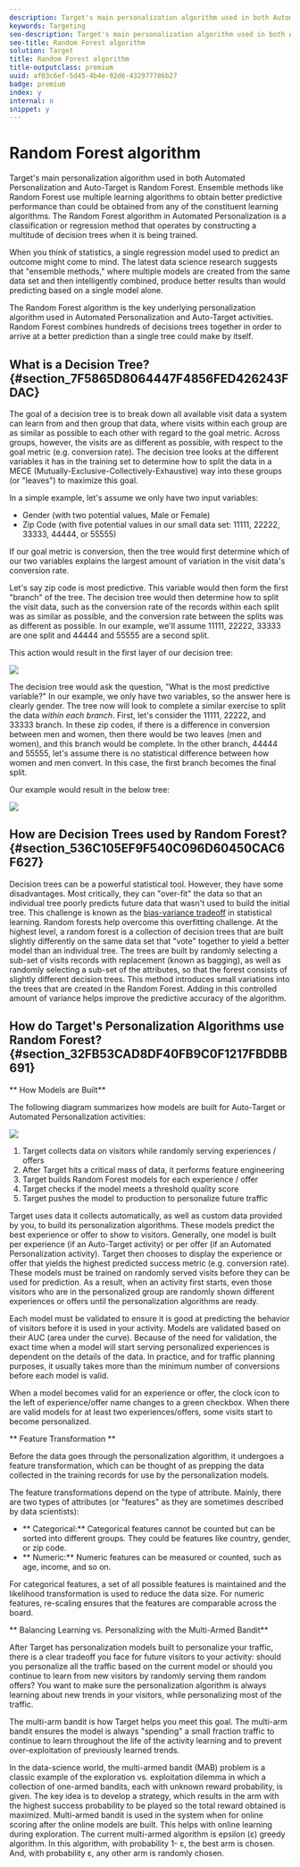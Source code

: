 ```yaml
---
description: Target's main personalization algorithm used in both Automated Personalization and Auto-Target is Random Forest. Ensemble methods like Random Forest use multiple learning algorithms to obtain better predictive performance than could be obtained from any of the constituent learning algorithms. The Random Forest algorithm in Automated Personalization is a classification or regression method that operates by constructing a multitude of decision trees when it is being trained.
keywords: Targeting
seo-description: Target's main personalization algorithm used in both Automated Personalization and Auto-Target is Random Forest. Ensemble methods like Random Forest use multiple learning algorithms to obtain better predictive performance than could be obtained from any of the constituent learning algorithms. The Random Forest algorithm in Automated Personalization is a classification or regression method that operates by constructing a multitude of decision trees when it is being trained.
seo-title: Random Forest algorithm
solution: Target
title: Random Forest algorithm
title-outputclass: premium
uuid: af03c6ef-5d45-4b4e-92d6-432977786b27
badge: premium
index: y
internal: n
snippet: y
---
```


# Random Forest algorithm

Target's main personalization algorithm used in both Automated Personalization and Auto-Target is Random Forest. Ensemble methods like Random Forest use multiple learning algorithms to obtain better predictive performance than could be obtained from any of the constituent learning algorithms. The Random Forest algorithm in Automated Personalization is a classification or regression method that operates by constructing a multitude of decision trees when it is being trained.

 When you think of statistics, a single regression model used to predict an outcome might come to mind. The latest data science research suggests that "ensemble methods," where multiple models are created from the same data set and then intelligently combined, produce better results than would predicting based on a single model alone.

The Random Forest algorithm is the key underlying personalization algorithm used in Automated Personalization and Auto-Target activities. Random Forest combines hundreds of decisions trees together in order to arrive at a better prediction than a single tree could make by itself.

## What is a Decision Tree? {#section_7F5865D8064447F4856FED426243FDAC}

The goal of a decision tree is to break down all available visit data a system can learn from and then group that data, where visits within each group are as similar as possible to each other with regard to the goal metric. Across groups, however, the visits are as different as possible, with respect to the goal metric (e.g. conversion rate). The decision tree looks at the different variables it has in the training set to determine how to split the data in a MECE (Mutually-Exclusive-Collectively-Exhaustive) way into these groups (or "leaves") to maximize this goal.

In a simple example, let's assume we only have two input variables:

* Gender (with two potential values, Male or Female) 
* Zip Code (with five potential values in our small data set: 11111, 22222, 33333, 44444, or 55555)

If our goal metric is conversion, then the tree would first determine which of our two variables explains the largest amount of variation in the visit data's conversion rate.

Let's say zip code is most predictive. This variable would then form the first "branch" of the tree. The decision tree would then determine how to split the visit data, such as the conversion rate of the records within each split was as similar as possible, and the conversion rate between the splits was as different as possible. In our example, we'll assume 11111, 22222, 33333 are one split and 44444 and 55555 are a second split.

This action would result in the first layer of our decision tree:

![](assets/decsion_tree_1.png)

The decision tree would ask the question, "What is the most predictive variable?" In our example, we only have two variables, so the answer here is clearly gender. The tree now will look to complete a similar exercise to split the data *within each branch*. First, let's consider the 11111, 22222, and 33333 branch. In these zip codes, if there is a difference in conversion between men and women, then there would be two leaves (men and women), and this branch would be complete. In the other branch, 44444 and 55555, let's assume there is no statistical difference between how women and men convert. In this case, the first branch becomes the final split.

Our example would result in the below tree:

![](assets/decsion_tree_2.png)

## How are Decision Trees used by Random Forest? {#section_536C105EF9F540C096D60450CAC6F627}

Decision trees can be a powerful statistical tool. However, they have some disadvantages. Most critically, they can "over-fit" the data so that an individual tree poorly predicts future data that wasn't used to build the initial tree. This challenge is known as the [bias-variance tradeoff](https://en.wikipedia.org/wiki/Bias%E2%80%93variance_tradeoff) in statistical learning. Random forests help overcome this overfitting challenge. At the highest level, a random forest is a collection of decision trees that are built slightly differently on the same data set that "vote" together to yield a better model than an individual tree. The trees are built by randomly selecting a sub-set of visits records with replacement (known as bagging), as well as randomly selecting a sub-set of the attributes, so that the forest consists of slightly different decision trees. This method introduces small variations into the trees that are created in the Random Forest. Adding in this controlled amount of variance helps improve the predictive accuracy of the algorithm.  

## How do Target's Personalization Algorithms use Random Forest? {#section_32FB53CAD8DF40FB9C0F1217FBDBB691}

** How Models are Built**

The following diagram summarizes how models are built for Auto-Target or Automated Personalization activities:

![](assets/random_forest_flow.png)

1. Target collects data on visitors while randomly serving experiences / offers 
1. After Target hits a critical mass of data, it performs feature engineering 
1. Target builds Random Forest models for each experience / offer 
1. Target checks if the model meets a threshold quality score 
1. Target pushes the model to production to personalize future traffic

Target uses data it collects automatically, as well as custom data provided by you, to build its personalization algorithms. These models predict the best experience or offer to show to visitors. Generally, one model is built per experience (if an Auto-Target activity) or per offer (if an Automated Personalization activity). Target then chooses to display the experience or offer that yields the highest predicted success metric (e.g. conversion rate). These models must be trained on randomly served visits before they can be used for prediction. As a result, when an activity first starts, even those visitors who are in the personalized group are randomly shown different experiences or offers until the personalization algorithms are ready.

Each model must be validated to ensure it is good at predicting the behavior of visitors before it is used in your activity. Models are validated based on their AUC (area under the curve). Because of the need for validation, the exact time when a model will start serving personalized experiences is dependent on the details of the data. In practice, and for traffic planning purposes, it usually takes more than the minimum number of conversions before each model is valid.

When a model becomes valid for an experience or offer, the clock icon to the left of experience/offer name changes to a green checkbox. When there are valid models for at least two experiences/offers, some visits start to become personalized.

** Feature Transformation **

Before the data goes through the personalization algorithm, it undergoes a feature transformation, which can be thought of as prepping the data collected in the training records for use by the personalization models.

The feature transformations depend on the type of attribute. Mainly, there are two types of attributes (or "features" as they are sometimes described by data scientists):

* ** Categorical:** Categorical features cannot be counted but can be sorted into different groups. They could be features like country, gender, or zip code. 
* ** Numeric:** Numeric features can be measured or counted, such as age, income, and so on.

For categorical features, a set of all possible features is maintained and the likelihood transformation is used to reduce the data size. For numeric features, re-scaling ensures that the features are comparable across the board.

** Balancing Learning vs. Personalizing with the Multi-Armed Bandit**

After Target has personalization models built to personalize your traffic, there is a clear tradeoff you face for future visitors to your activity: should you personalize all the traffic based on the current model or should you continue to learn from new visitors by randomly serving them random offers? You want to make sure the personalization algorithm is always learning about new trends in your visitors, while personalizing most of the traffic.

The multi-arm bandit is how Target helps you meet this goal. The multi-arm bandit ensures the model is always "spending" a small fraction traffic to continue to learn throughout the life of the activity learning and to prevent over-exploitation of previously learned trends.

In the data-science world, the multi-armed bandit (MAB) problem is a classic example of the exploration vs. exploitation dilemma in which a collection of one-armed bandits, each with unknown reward probability, is given. The key idea is to develop a strategy, which results in the arm with the highest success probability to be played so the total reward obtained is maximized. Multi-armed bandit is used in the system when for online scoring after the online models are built. This helps with online learning during exploration. The current multi-armed algorithm is epsilon (ε) greedy algorithm. In this algorithm, with probability 1- ε, the best arm is chosen. And, with probability ε, any other arm is randomly chosen. 
